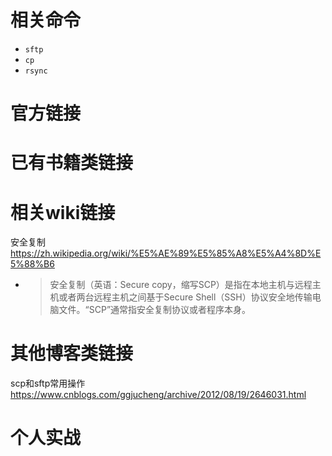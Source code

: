 
# 相关命令

- `sftp`
- `cp`
- `rsync`

# 官方链接

# 已有书籍类链接

# 相关wiki链接

安全复制 https://zh.wikipedia.org/wiki/%E5%AE%89%E5%85%A8%E5%A4%8D%E5%88%B6
- > 安全复制（英语：Secure copy，缩写SCP）是指在本地主机与远程主机或者两台远程主机之间基于Secure Shell（SSH）协议安全地传输电脑文件。“SCP”通常指安全复制协议或者程序本身。

# 其他博客类链接

scp和sftp常用操作 https://www.cnblogs.com/ggjucheng/archive/2012/08/19/2646031.html

# 个人实战
